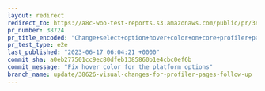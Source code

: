 ```yaml
---
layout: redirect
redirect_to: https://a8c-woo-test-reports.s3.amazonaws.com/public/pr/38724/e2e/index.html
pr_number: 38724
pr_title_encoded: "Change+select+option+hover+color+on+core+profiler+pages"
pr_test_type: e2e
last_published: "2023-06-17 06:04:21 +0000"
commit_sha: a0eb277501cc9ec80dfeb1385860b1e4cbc0ef6b
commit_message: "Fix hover color for the platform options"
branch_name: update/38626-visual-changes-for-profiler-pages-follow-up
---
```

